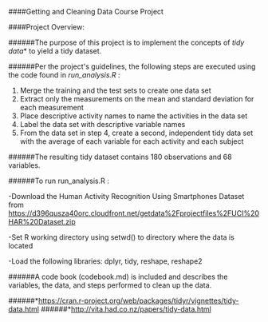 ####Getting and Cleaning Data Course Project

####Project Overview:

######The purpose of this project is to implement the concepts of *tidy data** to yield a tidy dataset.

######Per the project's guidelines, the following steps are executed using the code found in *run_analysis.R* :
1. Merge the training and the test sets to create one data set
2. Extract only the measurements on the mean and standard deviation for each measurement
3. Place descriptive activity names to name the activities in the data set
4. Label the data set with descriptive variable names
5. From the data set in step 4, create a second, independent tidy data set with the average of each variable for each activity and each subject

######The resulting tidy dataset contains 180 observations and 68 variables.

######To run run_analysis.R :

-Download the Human Activity Recognition Using Smartphones Dataset from https://d396qusza40orc.cloudfront.net/getdata%2Fprojectfiles%2FUCI%20HAR%20Dataset.zip

-Set R working directory using setwd() to directory where the data is located

-Load the following libraries: dplyr, tidy, reshape, reshape2

######A code book (codebook.md) is included and describes the variables, the data, and steps performed to clean up the data.


######*https://cran.r-project.org/web/packages/tidyr/vignettes/tidy-data.html
######*http://vita.had.co.nz/papers/tidy-data.html
